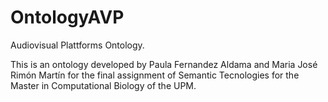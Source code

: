# OntologyAVP
Audiovisual Plattforms Ontology.

This is an ontology developed by Paula Fernandez Aldama and Maria José Rimón Martín for the final assignment of Semantic Tecnologies for the Master in Computational Biology of the UPM.
